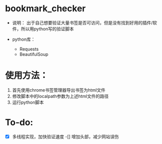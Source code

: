 # bookmark_checker
* 说明：
  出于自己想要验证大量书签是否可访问，但是没有找到好用的插件/软件，所以用python写的验证脚本

* python库：
  * Requests
  * BeautifulSoup

# 使用方法：
  1. 首先使用chrome书签管理器导出书签为html文件
  2. 修改脚本中的localpath参数为上述html文件的路径
  3. 运行python脚本
  
# To-do:
  -[x] 多线程实现，加快验证速度
  -[] 增加头部，减少网站误伤

